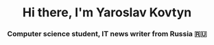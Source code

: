 <h1 align="center">Hi there, I'm Yaroslav Kovtyn</h1>
<h3 align="center">Computer science student, IT news writer from Russia 🇷🇺</h3>
